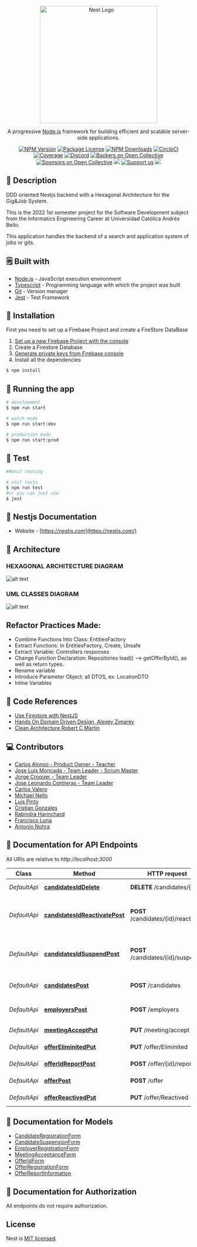 <p align="center">
  <a href="http://nestjs.com/" target="blank"><img src="https://nestjs.com/img/logo_text.svg" width="320" alt="Nest Logo" /></a>
</p>

[circleci-image]: https://img.shields.io/circleci/build/github/nestjs/nest/master?token=abc123def456
[circleci-url]: https://circleci.com/gh/nestjs/nest

  <p align="center">A progressive <a href="http://nodejs.org" target="_blank">Node.js</a> framework for building efficient and scalable server-side applications.</p>
    <p align="center">
<a href="https://www.npmjs.com/~nestjscore" target="_blank"><img src="https://img.shields.io/npm/v/@nestjs/core.svg" alt="NPM Version" /></a>
<a href="https://www.npmjs.com/~nestjscore" target="_blank"><img src="https://img.shields.io/npm/l/@nestjs/core.svg" alt="Package License" /></a>
<a href="https://www.npmjs.com/~nestjscore" target="_blank"><img src="https://img.shields.io/npm/dm/@nestjs/common.svg" alt="NPM Downloads" /></a>
<a href="https://circleci.com/gh/nestjs/nest" target="_blank"><img src="https://img.shields.io/circleci/build/github/nestjs/nest/master" alt="CircleCI" /></a>
<a href="https://coveralls.io/github/nestjs/nest?branch=master" target="_blank"><img src="https://coveralls.io/repos/github/nestjs/nest/badge.svg?branch=master#9" alt="Coverage" /></a>
<a href="https://discord.gg/G7Qnnhy" target="_blank"><img src="https://img.shields.io/badge/discord-online-brightgreen.svg" alt="Discord"/></a>
<a href="https://opencollective.com/nest#backer" target="_blank"><img src="https://opencollective.com/nest/backers/badge.svg" alt="Backers on Open Collective" /></a>
<a href="https://opencollective.com/nest#sponsor" target="_blank"><img src="https://opencollective.com/nest/sponsors/badge.svg" alt="Sponsors on Open Collective" /></a>
  <a href="https://paypal.me/kamilmysliwiec" target="_blank"><img src="https://img.shields.io/badge/Donate-PayPal-ff3f59.svg"/></a>
    <a href="https://opencollective.com/nest#sponsor"  target="_blank"><img src="https://img.shields.io/badge/Support%20us-Open%20Collective-41B883.svg" alt="Support us"></a>
  <a href="https://twitter.com/nestframework" target="_blank"><img src="https://img.shields.io/twitter/follow/nestframework.svg?style=social&label=Follow"></a>
</p>
  <!--[![Backers on Open Collective](https://opencollective.com/nest/backers/badge.svg)](https://opencollective.com/nest#backer)
  [![Sponsors on Open Collective](https://opencollective.com/nest/sponsors/badge.svg)](https://opencollective.com/nest#sponsor)-->

## :mag_right: Description

DDD oriented Nestjs backend with a Hexagonal Architecture for the Gig&Job System.

This is the 2022 1st semester project for the Software Development subject from the Informatics Engineering Career at Universidad Católica Andrés Bello.

This application handles the backend of a search and application system of jobs or gits.

## :spiral_notepad: Built with

- [Node.js](https://nodejs.org/es/) - JavaScript execution environment
- [Typescript](https://www.typescriptlang.org/) - Programming language with which the project was built
- [Git](https://git-scm.com/) - Version manager
- [Jest](https://jestjs.io/) - Test Framework


## :wrench: Installation

First you need to set up a Firebase Project and create a FireStore DataBase
1. [Set up a new Firebase Project with the console](https://firebase.google.com/products/firestore)
2. Create a Firestore Database 
3. [Generate private keys from Firebase console ](https://firebase.google.com/docs/admin/setup#initialize-sdk)
4. Install all the dependencies

```bash
$ npm install
```

## :rocket: Running the app

```bash
# development
$ npm run start

# watch mode
$ npm run start:dev

# production mode
$ npm run start:prod
```

## :test_tube: Test

```bash
##Unit testing

# unit tests
$ npm run test
#or you can just use
$ jest
```
<!-- # e2e tests
$ npm run test:e2e

# test coverage
$ npm run test:cov -->


## :green_book: Nestjs Documentation


- Website - [https://nestjs.com](https://nestjs.com/)

## :blue_book: Architecture

### HEXAGONAL ARCHITECTURE DIAGRAM

![alt text](./assets/hexagonal-diagram.png?raw=true "Hexagonal Diagram")

### UML CLASSES DIAGRAM

![alt text](./assets/UML.png?raw=true "UML diagram") 

## Refactor Practices Made:

- Combine Functions Into Class: EntitiesFactory
- Extract Functions: In EntitiesFactory, Create, Unsafe
- Extract Variable: Controllers responses
- Change Function Declaration: Repositories  load() --> getOfferById(), as well as return types.
- Rename variable
- Introduce Parameter Object: all DTOS, ex: LocationDTO
- Inline Variables



## :orange_book: Code References

- [Use Firestore with NestJS](https://ricardoromanj.com/posts/firestore-with-nestjs)
- [Hands On Domain Driven Design, Alexey Zimarev](https://www.amazon.com/-/es/Alexey-Zimarev-ebook/dp/B07C5WSR9B)
- [Clean Architecture Robert C Martin](https://www.amazon.com/-/es/Robert-Martin-Arquitectura-limpia-estructura/dp/0134494164)

## :computer: Contributors

- [Carlos Alonso - Product Owner - Teacher](https://github.com/cealonzo) 
- [Jose Luis Moncada - Team Leader - Scrum Master](https://github.com/joselmoncada)
- [Jorge Croquer - Team Leader](https://github.com/YorchUCAB)
- [Jose Leonardo Contreras - Team Leader](https://github.com/LeoProgrammerUCAB)
- [Carlos Valero](https://github.com/cdevalero)
- [Michael Nello](https://github.com/UCAB-MichaelNelo)
- [Luis Pinto](https://github.com/LuisPinto17)
- [Cristian Gonzales](https://github.com/cristianGonz)
- [Rabindra Harinchard](https://github.com/RabindraHarichand)
- [Francisco Luna](https://github.com/fjluna13)
- [Antonio Nohra](https://github.com/anohra15)

<a name="documentation-for-api-endpoints"></a>
## :satellite: Documentation for API Endpoints

All URIs are relative to *http://localhost:3000*

Class | Method | HTTP request | Description
------------ | ------------- | ------------- | -------------
*DefaultApi* | [**candidatesIdDelete**](docs/Apis/DefaultApi.md#candidatesiddelete) | **DELETE** /candidates/{id} | Deletes a candidate
*DefaultApi* | [**candidatesIdReactivatePost**](docs/Apis/DefaultApi.md#candidatesidreactivatepost) | **POST** /candidates/{id}/reactivate | Reactivates a candidate or deletes if treshold is surpased
*DefaultApi* | [**candidatesIdSuspendPost**](docs/Apis/DefaultApi.md#candidatesidsuspendpost) | **POST** /candidates/{id}/suspend | Suspends a candidate or deletes if treshold is surpased
*DefaultApi* | [**candidatesPost**](docs/Apis/DefaultApi.md#candidatespost) | **POST** /candidates | Registers a new candidate
*DefaultApi* | [**employersPost**](docs/Apis/DefaultApi.md#employerspost) | **POST** /employers | Registers a new employer
*DefaultApi* | [**meetingAcceptPut**](docs/Apis/DefaultApi.md#meetingacceptput) | **PUT** /meeting/accept | Accept a meeting
*DefaultApi* | [**offerEliminitedPut**](docs/Apis/DefaultApi.md#offereliminitedput) | **PUT** /offer/Eliminited | Eliminates an offer
*DefaultApi* | [**offerIdReportPost**](docs/Apis/DefaultApi.md#offeridreportpost) | **POST** /offer/{id}/report | Reports an offer
*DefaultApi* | [**offerPost**](docs/Apis/DefaultApi.md#offerpost) | **POST** /offer | Creates a new offer
*DefaultApi* | [**offerReactivedPut**](docs/Apis/DefaultApi.md#offerreactivedput) | **PUT** /offer/Reactived | Reactivates an offer


<a name="documentation-for-models"></a>
## :memo: Documentation for Models

 - [CandidateRegistrationForm](docs/Models/CandidateRegistrationForm.md)
 - [CandidateSuspensionForm](docs/Models/CandidateSuspensionForm.md)
 - [EmployerRegistrationForm](docs/Models/EmployerRegistrationForm.md)
 - [MeetingAcceptanceForm](docs/Models/MeetingAcceptanceForm.md)
 - [OfferIdForm](docs/Models/OfferIdForm.md)
 - [OfferRegistrationForm](docs/Models/OfferRegistrationForm.md)
 - [OfferReportInformation](docs/Models/OfferReportInformation.md)


<a name="documentation-for-authorization"></a>
## :key: Documentation for Authorization

All endpoints do not require authorization.


## License

Nest is [MIT licensed](LICENSE).
